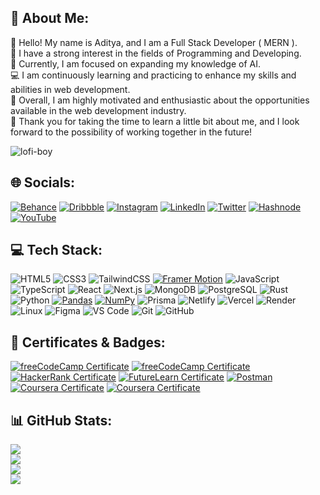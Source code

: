 ## 💫 About Me:
👋 Hello! My name is Aditya, and I am a Full Stack Developer ( MERN ).<br>👀 I have a strong interest in the fields of Programming and Developing.<br>🌱 Currently, I am focused on expanding my knowledge of AI.<br>💻 I am continuously learning and practicing to enhance my skills and abilities in web development.<br>💪 Overall, I am highly motivated and enthusiastic about the opportunities available in the web development industry.<br>🙏 Thank you for taking the time to learn a little bit about me, and I look forward to the possibility of working together in the future!

![lofi-boy](https://github.com/codebyaadi/codebyaadi/assets/100792725/8bd526e1-f792-48c3-89d4-9438d4e09e12)

## 🌐 Socials:
[![Behance](https://img.shields.io/badge/Behance-1769ff?style=for-the-badge&logo=behance&logoColor=white)](https://behance.net/uixaadi)
[![Dribbble](https://img.shields.io/badge/Dribbble-ea4c89?style=for-the-badge&logo=dribbble&logoColor=white)](https://dribbble.com/uixaadi)
[![Instagram](https://img.shields.io/badge/Instagram-%23E4405F.svg?style=for-the-badge&logo=Instagram&logoColor=white)](https://instagram.com/codebyaadi)
[![LinkedIn](https://img.shields.io/badge/LinkedIn-%230077B5.svg?style=for-the-badge&logo=linkedin&logoColor=white)](https://linkedin.com/in/codebyaadi)
[![Twitter](https://img.shields.io/badge/Twitter-%231DA1F2.svg?style=for-the-badge&logo=Twitter&logoColor=white)](https://twitter.com/codebyaadi)
[![Hashnode](https://img.shields.io/badge/Hashnode-2962FF?style=for-the-badge&logo=hashnode&logoColor=white)](https://codebyaadi.hashnode.dev/)
[![YouTube](https://img.shields.io/badge/YouTube-FF0000?style=for-the-badge&logo=youtube&logoColor=white)](https://www.youtube.com/@codebyaadi)


## 💻 Tech Stack:
![HTML5](https://img.shields.io/badge/html5-%23E34F26.svg?style=for-the-badge&logo=html5&logoColor=white)
![CSS3](https://img.shields.io/badge/css3-%231572B6.svg?style=for-the-badge&logo=css3&logoColor=white)
![TailwindCSS](https://img.shields.io/badge/tailwindcss-%2338B2AC.svg?style=for-the-badge&logo=tailwind-css&logoColor=white)
[![Framer Motion](https://img.shields.io/badge/Framer%20Motion-%23FFC843.svg?style=for-the-badge&logo=framer&logoColor=white)](https://github.com/framer/motion)
![JavaScript](https://img.shields.io/badge/javascript-%23323330.svg?style=for-the-badge&logo=javascript&logoColor=%23F7DF1E)
![TypeScript](https://img.shields.io/badge/TypeScript-007ACC?style=for-the-badge&logo=typescript&logoColor=white)
![React](https://img.shields.io/badge/react-%2320232a.svg?style=for-the-badge&logo=react&logoColor=%2361DAFB)
![Next.js](https://img.shields.io/badge/Next.js-000000?style=for-the-badge&logo=nextdotjs&logoColor=white)
![MongoDB](https://img.shields.io/badge/MongoDB-%234ea94b.svg?style=for-the-badge&logo=mongodb&logoColor=white)
![PostgreSQL](https://img.shields.io/badge/PostgreSQL-4169E1?style=for-the-badge&logo=postgresql&logoColor=white)
![Rust](https://img.shields.io/badge/Rust-%23DEA584.svg?style=for-the-badge&logo=rust&logoColor=white)
![Python](https://img.shields.io/badge/python-3670A0?style=for-the-badge&logo=python&logoColor=ffdd54)
[![Pandas](https://img.shields.io/badge/pandas-150458?style=for-the-badge&logo=pandas&logoColor=white)](https://pandas.pydata.org/)
[![NumPy](https://img.shields.io/badge/NumPy-013243?style=for-the-badge&logo=numpy&logoColor=white)](https://numpy.org/)
![Prisma](https://img.shields.io/badge/Prisma-1B222D?style=for-the-badge&logo=prisma&logoColor=white)
![Netlify](https://img.shields.io/badge/netlify-%23000000.svg?style=for-the-badge&logo=netlify&logoColor=#00C7B7)
![Vercel](https://img.shields.io/badge/vercel-%23000000.svg?style=for-the-badge&logo=vercel&logoColor=white)
![Render](https://img.shields.io/badge/Render-000000?style=for-the-badge&logo=render&logoColor=white)
![Linux](https://img.shields.io/badge/Linux-FCC624?style=for-the-badge&logo=linux&logoColor=black)
![Figma](https://img.shields.io/badge/figma-%23F24E1E.svg?style=for-the-badge&logo=figma&logoColor=white)
![VS Code](https://img.shields.io/badge/vs%20code-%23007ACC.svg?style=for-the-badge&logo=visual-studio-code&logoColor=white)
![Git](https://img.shields.io/badge/git-%23F05032.svg?style=for-the-badge&logo=git&logoColor=white) 
![GitHub](https://img.shields.io/badge/github-%23121011.svg?style=for-the-badge&logo=github&logoColor=white)

## 📜 Certificates & Badges:

[![freeCodeCamp Certificate](https://img.shields.io/badge/freeCodeCamp%20Certificate-FRONT%20END%20DEVELOPMENT%20LIBRARIES-008080?style=for-the-badge&logo=freecodecamp)](https://www.freecodecamp.org/certification/codeaadi/front-end-development-libraries)
[![freeCodeCamp Certificate](https://img.shields.io/badge/freeCodeCamp%20Certificate-BACK%20END%20DEVELOPMENT%20LIBRARIES-008080?style=for-the-badge&logo=freecodecamp)](https://www.freecodecamp.org/certification/codebyaadi/back-end-development-and-apis)
[![HackerRank Certificate](https://img.shields.io/badge/HackerRank%20Certificate-JavaScript%20(Intermediate)-1BA94C?style=for-the-badge&logo=HackerRank)](https://www.hackerrank.com/certificates/9087208b2dcf)
[![FutureLearn Certificate](https://img.shields.io/badge/FutureLearn%20Certificate-Digital%20Skills:%20User%20Experience-DE00A5?style=for-the-badge&logo=FutureLearn)](https://www.futurelearn.com/certificates/g4g8e4p)
[![Postman](https://img.shields.io/badge/Postman%20Badge-Postman%20API%20Fundamentals%20Student%20Expert-FF6C37?style=for-the-badge&logo=Postman)](https://badgr.com/backpack/badges/6469be5fc2cee4571431a90f)
[![Coursera Certificate](https://img.shields.io/badge/Coursera%20Certificate-Machine%20Learning%20with%20Python-0056D2?style=for-the-badge&logo=Coursera)](https://www.coursera.org/account/accomplishments/certificate/2325RB3KNH96)
[![Coursera Certificate](https://img.shields.io/badge/Coursera%20Certificate-Introduction%20to%20Deep%20Learning%20%26%20Neural%20Networks%20with%20Keras-0056D2?style=for-the-badge&logo=Coursera)](https://www.coursera.org/account/accomplishments/certificate/ANGYUX83C299)



## 📊 GitHub Stats:
![](https://github-readme-stats.vercel.app/api?username=codebyaadi&theme=react&hide_border=true&show_icons=true&locale=en)<br/>
![](https://github-readme-streak-stats.herokuapp.com/?user=codebyaadi&theme=react&hide_border=true)<br/>
![](https://github-readme-stats.vercel.app/api/top-langs?username=codebyaadi&theme=react&hide_border=true&show_icons=true&locale=en&layout=compact)<br/>
![](https://github-contributor-stats.vercel.app/api?username=codebyaadi&combine_all_yearly_contributions=true&limit=6&theme=react&hide_border=true&show_icons=true&locale=en&layout=compact)


<!-- 
## 🐦 Latest Tweet
[![](https://gtce.itsvg.in/api?username=uixaadi&theme=gotham&response=false&border=false&time=false&icon=default)](https://github.com/VishwaGauravIn/github-twitter-card-embed) 

### ✍️ Random Dev Quote
![](https://quotes-github-readme.vercel.app/api?type=horizontal&theme=dark)
-->

